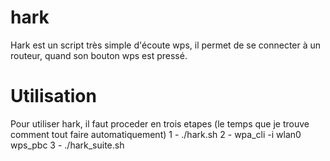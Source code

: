 # hark

Hark est un script très simple d'écoute wps, il permet de se connecter à un routeur, quand son bouton wps est pressé.


# Utilisation
Pour utiliser hark, il faut proceder en trois etapes (le temps que je trouve comment tout faire automatiquement)
1 - ./hark.sh
2 - wpa_cli -i wlan0 wps_pbc
3 - ./hark_suite.sh
